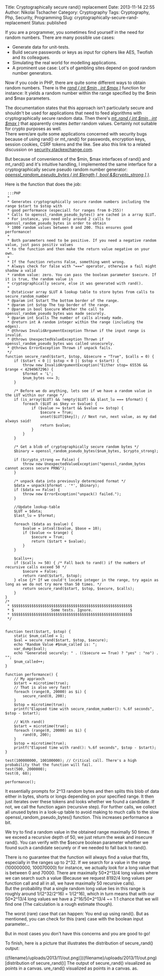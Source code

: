 Title: Cryptographically secure rand() replacement
Date: 2013-11-14 22:55
Author: Nikolai Tschacher
Category: Cryptography
Tags: Cryptography, Php, Security, Programming
Slug: cryptographically-secure-rand-replacement
Status: published

If you are a programmer, you sometimes find yourself in the need for
random numbers. There are many possible use cases:

-   Generate data for unit-tests.
-   Build secure passwords or keys as input for ciphers like AES,
    Twofish and its colleagues.
-   Simulating the real world for modelling applications.
-   A prominent use case: Lot's of gambling sites depend on good random
    number generators.

Now if you code in PHP, there are quite some different ways to obtain
random numbers. There is the [*rand ( int \$min , int \$max
)*](http://www.php.net/manual/en/function.rand.php "rand") function for
instance: It yields a random number within the range specified by the
\$min and \$max parameters.

The documentation states that this approach isn't particularly secure
and shouldn't be used for applications that need to feed algorithms with
cryptographically secure random data. Then there's [*mt\_rand ( int
\$min , int \$max )*](http://www.php.net/manual/en/function.mt-rand.php)
that apparently creates *better* random values. Certainly not suitable
for crypto purposes as well.  
There were/are quite some applications concerned with security bugs
because of using rand() or mt\_rand() for passwords, encryption keys,
session cookies, CSRF tokens and the like. See also this link to a
related discussion on
[security.stackexchange.com](http://security.stackexchange.com/questions/18033/how-insecure-are-phps-rand-functions).

But because of convenience of the \$min, \$max interfaces of rand() and
mt\_rand() and it's intuitive handling, I implemented the same interface
for a cryptographically secure pseudo random number generator:
[*openssl\_random\_pseudo\_bytes ( int \$length [, bool
&\$crypto\_strong ]
)*](http://www.php.net/manual/en/function.openssl-random-pseudo-bytes.php).

Here is the function that does the job:

     :::PHP
     * 
     * Generates cryptographically secure random numbers including the range $start to $stop with 
     * good performance (especiall for ranges from 0-255)!
     * Calls to openssl_random_pseudo_bytes() are cached in a array $LUT. 
     * For instance, you need only around 2 calls to openssl_random_pseudo_bytes in order to obtain 
     * 1000 random values between 0 and 200. This ensures good performance!
     *
     * Both parameters need to be positive. If you need a negative random value, just pass positiv values
     * to the function and then make the return value negative on your own.
     *
     * If the function returns False, something went wrong.
     * Always check for false with "===" operator, otherwise a fail might shadow a valid
     * random value: zero. You can pass the boolean parameter $secure. If it is true, the random value is
     * cryptographically secure, else it was generated with rand().
     * 
     * @staticvar array $LUT A lookup table to store bytes from calls to secure_random_number
     * @param int $start The bottom border of the range.
     * @param int $stop The top border of the range.
     * @param in bool $secure Whether the call to openssl_random_pseudo_bytes was made securely.
     * @param int $calls The number of calls already made.
     * @return int A random integer within the range (including the edges).
     * @throws InvalidArgumentException Thrown if the input range is invalid.
     * @throws UnexpectedValueException Thrown if openssl_random_pseudo_bytes was called unsecurely.
     * @throws ErrorException Thrown if unpack fails.
     */
    function secure_rand($start, $stop, &$secure = "True", $calls = 0) {
        if ($start < 0 || $stop < 0 || $stop < $start) {
            throw new InvalidArgumentException("Either stop= 65536 && $range < 4294967296) {
            $format = 'L';
            $num_bytes <<= 3;
        }
        
        /* Before we do anything, lets see if we have a random value in the LUT within our range */
        if (is_array($LUT) && !empty($LUT) && $last_lu === $format) {
            foreach ($LUT as $key => $value) {
                if ($value >= $start && $value <= $stop) {
                    $secure = True;
                    unset($LUT[$key]); // Next run, next value, as my dad always said!
                    return $value;
                }
            }
        }

        /* Get a blob of cryptographically secure random bytes */
        $binary = openssl_random_pseudo_bytes($num_bytes, $crypto_strong);

        if ($crypto_strong == False) {
            throw new UnexpectedValueException("openssl_random_bytes cannot access secure PRNG");
        }

        /* unpack data into previously determined format */
        $data = unpack($format . '*', $binary);
        if ($data == False) {
            throw new ErrorException("unpack() failed.");
        }

        //Update lookup-table
        $LUT = $data;
        $last_lu = $format;

        foreach ($data as $value) {
            $value = intval($value, $base = 10);
            if ($value <= $range) {
                $secure = True;
                return ($start + $value);
            }
        }

        $calls++;
        if ($calls >= 50) { /* Fall back to rand() if the numbers of recursive calls exceed 50 */
            $secure = False;
            return rand($start, $stop);
        } else {/* If we could't locate integer in the range, try again as long as we do not try more than 50 times. */
            return secure_rand($start, $stop, $secure, $calls);
        }
    }
    /*
     * $$$$$$$$$$$$$$$$$$$$$$$$$$$$$$$$$$$$$$$$$$$$$$$$$$$$$$$
     * $                 Some tests. Ignore.                 $
     * $$$$$$$$$$$$$$$$$$$$$$$$$$$$$$$$$$$$$$$$$$$$$$$$$$$$$$$
     */


    function test($start, $stop) {
        static $num_called = 1;
        $val = secure_rand($start, $stop, $secure);
        echo "Random Value #$num_called is: ";
        var_dump($val);
        echo "Generated securely: " . (($secure == True) ? "yes" : "no") . "";
        $num_called++;
    }

    function performance() {
        // My appraoch
        $start = microtime(true);
        // That is also very fast!
        foreach (range(0, 20000) as $i) {
            secure_rand(0, 200);
        }
        $stop = microtime(true);
        printf("Elapsed time with secure_random_number(): %.6f seconds", $stop - $start);
        
        // With rand()
        $start = microtime(true);
        foreach (range(0, 20000) as $i) {
            rand(0, 200);
        }
        $stop = microtime(true);
        printf("Elapsed time with rand(): %.6f seconds", $stop - $start);
    }

    test(100000000, 100100000); // Critical call. There's a high probability that the function will fail.
    test(500, 2000000);
    test(0, 60);

    performance();

It essentially prompts for 2\^13 random bytes and then splits this blob
of data either in bytes, shorts or longs depending on your specified
range. It then just iterates over these tokens and looks whether we
found a candidate. If not, we call the function again (recursive step).
For further calls, we collect all unused bytes in a look-up table to
avoid making to much calls to the slow openssl\_random\_pseudo\_bytes()
function. This increases performance a bit.

We try to find a random value in the obtained range maximally 50 times.
If we exceed a recursive depth of 50, we just return the weak and
insecure rand(). You can verify with the \$secure boolean parameter
whether we found such a candidate securely or if we needed to fall back
to rand().

There is no guarantee that the function will always find a value that
fits, especially in the ranges up to 2\^32. If we search for a value in
the range (100000000, 100070000) for instance, we actually look for a
long value that is between 0 and 70000. There are maximally 50\*2\^13/4
long values where we can search such a value (Because we request 8192/4
long values per function call and all in all, we have maximally 50
recursive calls).  
But the probability that a single random long value lies in this range
is roughly around 1/(2\^32/2\^16) = 1/(2\^16), which in turn means that
with our 50\*2\^13/4 long values we have a 2\^16/50\*2\^13/4 \~= 1:1
chance that we will find one (The calculation is a rough estimate
though).

The worst (rare) case that can happen: You end up using rand(). But as
mentioned, you can check for this (rare) case with the boolean input
parameter...

But in most cases you don't have this concerns and you are good to go!

To finish, here is a picture that illustrates the distribution of
secure\_rand() output:

({filename}/uploads/2013/11/out.png)]({filename}/uploads/2013/11/out.png)
[distribution of secure\_rand()]
The output of secure\_rand() visualized as points in a canvas.
ure\_rand() visualized as points in a canvas.
as.
